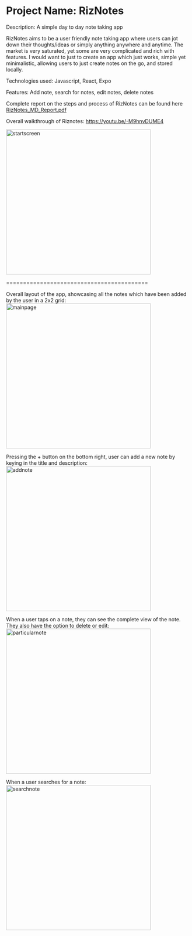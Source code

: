 # Project Name: RizNotes

Description: A simple day to day note taking app

RizNotes aims to be a user friendly note taking app where users can jot down their thoughts/ideas or simply anything anywhere and anytime.
The market is very saturated, yet some are very complicated and rich with features. I would want to just to create an app which just works, simple yet minimalistic, allowing users to just create notes on the go, and stored locally. 

Technologies used: Javascript, React, Expo


Features: Add note, search for notes, edit notes, delete notes

Complete report on the steps and process of RizNotes can be found here [RizNotes_MD_Report.pdf](https://github.com/rizfebriansyah/RizNotes/files/9816659/RizNotes_MD_Report.pdf)

Overall walkthrough of Riznotes: https://youtu.be/-M9hnvDUME4

<img width="396" alt="startscreen" src="https://user-images.githubusercontent.com/88428142/196592375-96d4fccf-3da5-4e53-9656-ccd8e3ad99e6.png">

==========================================

Overall layout of the app, showcasing all the notes which have been added by the user in a 2x2 grid:
<img width="396" alt="mainpage" src="https://user-images.githubusercontent.com/88428142/196593716-524d6f87-15bd-4ddc-9a29-9f7736c284e3.png">

Pressing the + button on the bottom right, user can add a new note by keying in the title and description:
<img width="396" alt="addnote" src="https://user-images.githubusercontent.com/88428142/196593808-dd97ddcb-c777-4c02-b7b2-86a2320024fc.png">

When a user taps on a note, they can see the complete view of the note. They also have the option to delete or edit:
<img width="396" alt="particularnote" src="https://user-images.githubusercontent.com/88428142/196593969-b84b28c2-e475-4253-a2ef-03f9fbf5c204.png">

When a user searches for a note:  
<img width="396" alt="searchnote" src="https://user-images.githubusercontent.com/88428142/196594002-7ae5c3a9-1f03-46c1-8154-ab5cde3b7223.png">
